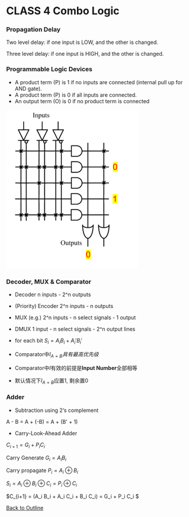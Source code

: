 # CLASS 4 Combo Logic

### Propagation Delay

Two level delay: if one input is LOW, and the other is changed. 

Three level delay: if one input is HIGH, and the other is changed.



### Programmable Logic Devices



- A product term (P) is 1 if no inputs are connected (internal pull up for AND gate).
-  A product term (P) is 0 if all inputs are connected.
-  An output term (O) is 0 if no product term is connected

![PLD](./img/class4/PLD.png)



### Decoder, MUX & Comparator

- Decoder n inputs - 2^n outputs

- (Priority) Encoder 2^n inputs - n outputs

- MUX (e.g.) 2^n inputs - n select signals - 1 output

- DMUX 1 input - n select signals - 2^n output lines



- for each bit $S_i = A_i B_i + A_i' B_i'$

- Comparator中$I_{A=B}具有最高优先级$
- Comparator中$I$有效的前提是**Input Number**全部相等

- 默认情况下$I_{A=B}$应置1, 剩余置0



### Adder

- Subtraction using 2‘s complement

A - B = A + (-B) = A + (B' + 1)



- Carry-Look-Ahead Adder

$C_{i+1} = G_i + P_iC_i$

Carry Generate $G_i = A_iB_i$

Carry propagate $P_i = A_i\oplus B_i$

$S_i = A_i\oplus B_i\oplus C_i = P_i\oplus C_i$

$C_{i+1} = (A_i B_i + A_i C_i + B_i C_i) = G_i + P_i C_i $

[Back to Outline](courses/EE202-17.md)

